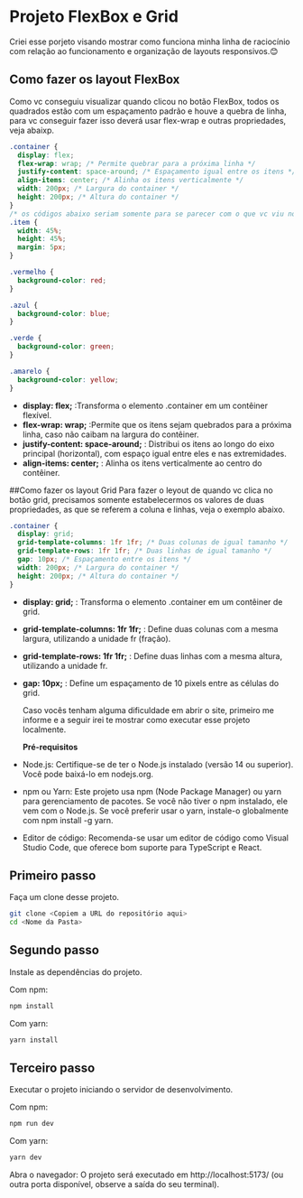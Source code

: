 # Projeto FlexBox e Grid

 Criei esse porjeto visando mostrar como funciona minha linha de raciocínio com relação ao funcionamento e organização de layouts responsivos.😊

## Como fazer os layout FlexBox

Como vc conseguiu visualizar quando clicou no botão FlexBox, todos os quadrados estão com um espaçamento padrão e houve a quebra de linha, para vc conseguir fazer isso deverá usar flex-wrap e outras propriedades, veja abaixp.


```css
.container {
  display: flex;
  flex-wrap: wrap; /* Permite quebrar para a próxima linha */
  justify-content: space-around; /* Espaçamento igual entre os itens */
  align-items: center; /* Alinha os itens verticalmente */
  width: 200px; /* Largura do container */
  height: 200px; /* Altura do container */
}
/* os códigos abaixo seriam somente para se parecer com o que vc viu no site */
.item {
  width: 45%;
  height: 45%; 
  margin: 5px;
}

.vermelho {
  background-color: red;
}

.azul {
  background-color: blue;
}

.verde {
  background-color: green;
}

.amarelo {
  background-color: yellow;
}
```

- **display: flex;**  :Transforma o elemento .container em um contêiner flexível.
- **flex-wrap: wrap;** :Permite que os itens sejam quebrados para a próxima linha, caso não caibam na largura do contêiner.
- **justify-content: space-around;** : Distribui os itens ao longo do eixo principal (horizontal), com espaço igual entre eles e nas extremidades.
- **align-items: center;** : Alinha os itens verticalmente ao centro do contêiner.

##Como fazer os layout Grid
  Para fazer o leyout de quando vc clica no botão grid, precisamos somente estabelecermos os valores de duas propriedades, as que se referem a coluna e linhas, veja o exemplo abaixo.

```css
.container {
  display: grid;
  grid-template-columns: 1fr 1fr; /* Duas colunas de igual tamanho */
  grid-template-rows: 1fr 1fr; /* Duas linhas de igual tamanho */
  gap: 10px; /* Espaçamento entre os itens */
  width: 200px; /* Largura do container */
  height: 200px; /* Altura do container */
}
```

- **display: grid;** : Transforma o elemento .container em um contêiner de grid.
- **grid-template-columns: 1fr 1fr;** : Define duas colunas com a mesma largura, utilizando a unidade fr (fração).
- **grid-template-rows: 1fr 1fr;** : Define duas linhas com a mesma altura, utilizando a unidade fr.
- **gap: 10px;** : Define um espaçamento de 10 pixels entre as células do grid.

  Caso vocês tenham alguma dificuldade em abrir o site, primeiro me informe e a seguir irei te mostrar como executar esse projeto localmente.

  **Pré-requisitos**

 - Node.js: Certifique-se de ter o Node.js instalado (versão 14 ou superior). Você pode baixá-lo em nodejs.org.
 - npm ou Yarn: Este projeto usa npm (Node Package Manager) ou yarn para gerenciamento de pacotes. Se você não tiver o npm instalado, ele vem com o Node.js. Se você preferir usar o yarn, instale-o globalmente com npm install -g yarn.
 - Editor de código: Recomenda-se usar um editor de código como Visual Studio Code, que oferece bom suporte para TypeScript e React.

## Primeiro passo

  Faça um clone desse projeto.

```Bash
git clone <Copiem a URL do repositório aqui>
cd <Nome da Pasta>
```
## Segundo passo

  Instale as dependências do projeto.

Com npm:
```Bash
npm install
```
Com yarn:
```Bash
yarn install
```

## Terceiro passo

  Executar o projeto iniciando o servidor de desenvolvimento.

Com npm:
```Bash
npm run dev
```
Com yarn:
```Bash
yarn dev
```
  Abra o navegador: O projeto será executado em http://localhost:5173/ (ou outra porta disponível, observe a saída do seu terminal).
   

  
